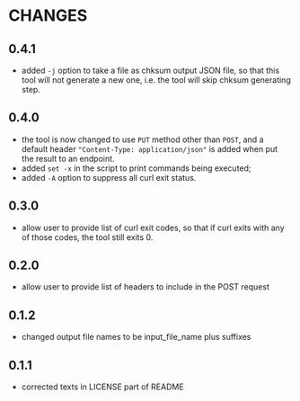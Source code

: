 # CHANGES

## 0.4.1

* added `-j` option to take a file as chksum output JSON file, so that this tool will not generate a new one, i.e. the tool will skip chksum generating step.

## 0.4.0

* the tool is now changed to use `PUT` method other than `POST`, and a default header `"Content-Type: application/json"` is added when put the result to an endpoint.
* added `set -x` in the script to print commands being executed;
* added `-A` option to suppress all curl exit status.

## 0.3.0

* allow user to provide list of curl exit codes, so that if curl exits with any of those codes, the tool still exits 0.

## 0.2.0

* allow user to provide list of headers to include in the POST request

## 0.1.2

* changed output file names to be input_file_name plus suffixes

## 0.1.1

* corrected texts in LICENSE part of README
